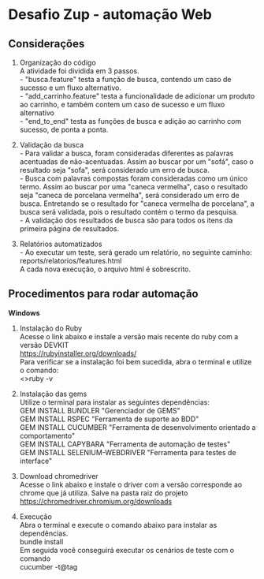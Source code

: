 # Desafio Zup - automação Web

## Considerações

1. Organização do código
<br>A atividade foi dividida em 3 passos. 
<br>- "busca.feature" testa a função de busca, contendo um caso de sucesso e um fluxo alternativo.
<br>- "add_carrinho.feature" testa a funcionalidade de adicionar um produto ao carrinho, e também contem um caso de sucesso e um fluxo alternativo
<br>- "end_to_end" testa as funções de busca e adição ao carrinho com sucesso, de ponta a ponta.

2. Validação da busca
<br>- Para validar a busca, foram consideradas diferentes as palavras acentuadas de não-acentuadas. Assim ao buscar por um "sofá", caso o resultado seja "sofa", será considerado um erro de busca.
<br>- Busca com palavras compostas foram consideradas como um único termo. Assim ao buscar por uma "caneca vermelha", caso o resultado seja "caneca de porcelana vermelha", será considerado um erro de busca. Entretando se o resultado for "caneca vermelha de porcelana", a busca será validada, pois o resultado contém o termo da pesquisa.
<br>- A validação dos resultados de busca são para todos os itens da primeira página de resultados.

3. Relatórios automatizados
<br>- Ao executar um teste, será gerado um relatório, no seguinte caminho:
<br>reports/relatorios/features.html
<br>A cada nova execução, o arquivo html é sobrescrito.




## Procedimentos para rodar automação
__Windows__
1. Instalação do Ruby
<br>Acesse o link abaixo e instale a versão mais recente do ruby com a versão DEVKIT
<br>https://rubyinstaller.org/downloads/
<br>Para verificar se a instalação foi bem sucedida, abra o terminal e utilize o comando:
<br><>ruby -v


2. Instalação das gems
<br>Utilize o terminal para instalar as seguintes dependências:
<br>GEM INSTALL BUNDLER "Gerenciador de GEMS"
<br>GEM INSTALL RSPEC "Ferramenta de suporte ao BDD"
<br>GEM INSTALL CUCUMBER "Ferramenta de desenvolvimento orientado a comportamento"
<br>GEM INSTALL CAPYBARA "Ferramenta de automação de testes"
<br>GEM INSTALL SELENIUM-WEBDRIVER "Ferramenta para testes de interface"

3. Download chromedriver
<br>Acesse o link abaixo e instale o driver com a versão corresponde ao chrome que já utiliza. Salve na pasta raiz do projeto
<br>https://chromedriver.chromium.org/downloads

4. Execução
<br>Abra o terminal e execute o comando abaixo para instalar as dependências.
<br>bundle install
<br>Em seguida você conseguirá executar os cenários de teste com o comando
<br>cucumber -t@tag

